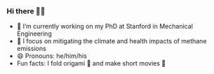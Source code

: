 ### Hi there 👋🏻

- 🔭 I’m currently working on my PhD at Stanford in Mechanical Engineering
- 💨 I focus on mitigating the climate and health impacts of methane emissions
- 😄 Pronouns: he/him/his
- Fun facts: I fold origami 🪭 and make short movies 🎥
